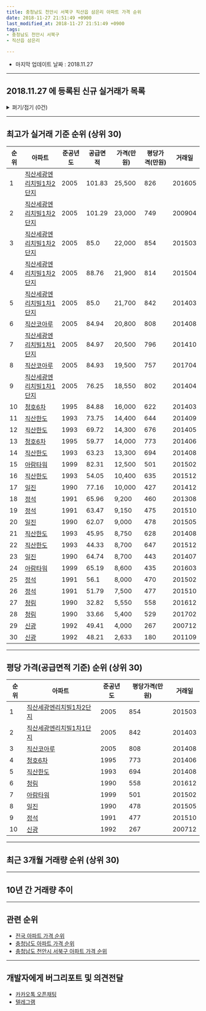 ```yaml
---
title: 충청남도 천안시 서북구 직산읍 삼은리 아파트 가격 순위
date: 2018-11-27 21:51:49 +0900
last_modified_at: 2018-11-27 21:51:49 +0900
tags:
- 충청남도 천안시 서북구
- 직산읍 삼은리

---
```


* 마지막 업데이트 날짜 : 2018.11.27

---

## 2018.11.27 에 등록된 신규 실거래가 목록

<details>
<summary>펴기/접기 (0건)</summary>
<div markdown="1">

|아파트|준공년도|공급면적|가격(만원)|평당가격(만원)|거래일|
|---|---|---|---|---|---|
|없음||||||


</div>
</details>

---

## 최고가 실거래 기준 순위 (상위 30)


|순위|아파트|준공년도|공급면적|가격(만원)|평당가격(만원)|거래일|
|---|---|---|---|---|---|---|
|1|[직산세광엔리치빌1차2단지](https://search.naver.com/search.naver?query=%EC%B6%A9%EC%B2%AD%EB%82%A8%EB%8F%84+%EC%B2%9C%EC%95%88%EC%8B%9C+%EC%84%9C%EB%B6%81%EA%B5%AC+%EC%A7%81%EC%82%B0%EC%9D%8D+%EC%82%BC%EC%9D%80%EB%A6%AC+%EC%A7%81%EC%82%B0%EC%84%B8%EA%B4%91%EC%97%94%EB%A6%AC%EC%B9%98%EB%B9%8C1%EC%B0%A82%EB%8B%A8%EC%A7%80)|2005|101.83|25,500|826|201605|
|2|[직산세광엔리치빌1차2단지](https://search.naver.com/search.naver?query=%EC%B6%A9%EC%B2%AD%EB%82%A8%EB%8F%84+%EC%B2%9C%EC%95%88%EC%8B%9C+%EC%84%9C%EB%B6%81%EA%B5%AC+%EC%A7%81%EC%82%B0%EC%9D%8D+%EC%82%BC%EC%9D%80%EB%A6%AC+%EC%A7%81%EC%82%B0%EC%84%B8%EA%B4%91%EC%97%94%EB%A6%AC%EC%B9%98%EB%B9%8C1%EC%B0%A82%EB%8B%A8%EC%A7%80)|2005|101.29|23,000|749|200904|
|3|[직산세광엔리치빌1차2단지](https://search.naver.com/search.naver?query=%EC%B6%A9%EC%B2%AD%EB%82%A8%EB%8F%84+%EC%B2%9C%EC%95%88%EC%8B%9C+%EC%84%9C%EB%B6%81%EA%B5%AC+%EC%A7%81%EC%82%B0%EC%9D%8D+%EC%82%BC%EC%9D%80%EB%A6%AC+%EC%A7%81%EC%82%B0%EC%84%B8%EA%B4%91%EC%97%94%EB%A6%AC%EC%B9%98%EB%B9%8C1%EC%B0%A82%EB%8B%A8%EC%A7%80)|2005|85.0|22,000|854|201503|
|4|[직산세광엔리치빌1차2단지](https://search.naver.com/search.naver?query=%EC%B6%A9%EC%B2%AD%EB%82%A8%EB%8F%84+%EC%B2%9C%EC%95%88%EC%8B%9C+%EC%84%9C%EB%B6%81%EA%B5%AC+%EC%A7%81%EC%82%B0%EC%9D%8D+%EC%82%BC%EC%9D%80%EB%A6%AC+%EC%A7%81%EC%82%B0%EC%84%B8%EA%B4%91%EC%97%94%EB%A6%AC%EC%B9%98%EB%B9%8C1%EC%B0%A82%EB%8B%A8%EC%A7%80)|2005|88.76|21,900|814|201504|
|5|[직산세광엔리치빌1차1단지](https://search.naver.com/search.naver?query=%EC%B6%A9%EC%B2%AD%EB%82%A8%EB%8F%84+%EC%B2%9C%EC%95%88%EC%8B%9C+%EC%84%9C%EB%B6%81%EA%B5%AC+%EC%A7%81%EC%82%B0%EC%9D%8D+%EC%82%BC%EC%9D%80%EB%A6%AC+%EC%A7%81%EC%82%B0%EC%84%B8%EA%B4%91%EC%97%94%EB%A6%AC%EC%B9%98%EB%B9%8C1%EC%B0%A81%EB%8B%A8%EC%A7%80)|2005|85.0|21,700|842|201403|
|6|[직산코아루](https://search.naver.com/search.naver?query=%EC%B6%A9%EC%B2%AD%EB%82%A8%EB%8F%84+%EC%B2%9C%EC%95%88%EC%8B%9C+%EC%84%9C%EB%B6%81%EA%B5%AC+%EC%A7%81%EC%82%B0%EC%9D%8D+%EC%82%BC%EC%9D%80%EB%A6%AC+%EC%A7%81%EC%82%B0%EC%BD%94%EC%95%84%EB%A3%A8)|2005|84.94|20,800|808|201408|
|7|[직산세광엔리치빌1차1단지](https://search.naver.com/search.naver?query=%EC%B6%A9%EC%B2%AD%EB%82%A8%EB%8F%84+%EC%B2%9C%EC%95%88%EC%8B%9C+%EC%84%9C%EB%B6%81%EA%B5%AC+%EC%A7%81%EC%82%B0%EC%9D%8D+%EC%82%BC%EC%9D%80%EB%A6%AC+%EC%A7%81%EC%82%B0%EC%84%B8%EA%B4%91%EC%97%94%EB%A6%AC%EC%B9%98%EB%B9%8C1%EC%B0%A81%EB%8B%A8%EC%A7%80)|2005|84.97|20,500|796|201410|
|8|[직산코아루](https://search.naver.com/search.naver?query=%EC%B6%A9%EC%B2%AD%EB%82%A8%EB%8F%84+%EC%B2%9C%EC%95%88%EC%8B%9C+%EC%84%9C%EB%B6%81%EA%B5%AC+%EC%A7%81%EC%82%B0%EC%9D%8D+%EC%82%BC%EC%9D%80%EB%A6%AC+%EC%A7%81%EC%82%B0%EC%BD%94%EC%95%84%EB%A3%A8)|2005|84.93|19,500|757|201704|
|9|[직산세광엔리치빌1차1단지](https://search.naver.com/search.naver?query=%EC%B6%A9%EC%B2%AD%EB%82%A8%EB%8F%84+%EC%B2%9C%EC%95%88%EC%8B%9C+%EC%84%9C%EB%B6%81%EA%B5%AC+%EC%A7%81%EC%82%B0%EC%9D%8D+%EC%82%BC%EC%9D%80%EB%A6%AC+%EC%A7%81%EC%82%B0%EC%84%B8%EA%B4%91%EC%97%94%EB%A6%AC%EC%B9%98%EB%B9%8C1%EC%B0%A81%EB%8B%A8%EC%A7%80)|2005|76.25|18,550|802|201404|
|10|[청호6차](https://search.naver.com/search.naver?query=%EC%B6%A9%EC%B2%AD%EB%82%A8%EB%8F%84+%EC%B2%9C%EC%95%88%EC%8B%9C+%EC%84%9C%EB%B6%81%EA%B5%AC+%EC%A7%81%EC%82%B0%EC%9D%8D+%EC%82%BC%EC%9D%80%EB%A6%AC+%EC%B2%AD%ED%98%B86%EC%B0%A8)|1995|84.88|16,000|622|201403|
|11|[직산한도](https://search.naver.com/search.naver?query=%EC%B6%A9%EC%B2%AD%EB%82%A8%EB%8F%84+%EC%B2%9C%EC%95%88%EC%8B%9C+%EC%84%9C%EB%B6%81%EA%B5%AC+%EC%A7%81%EC%82%B0%EC%9D%8D+%EC%82%BC%EC%9D%80%EB%A6%AC+%EC%A7%81%EC%82%B0%ED%95%9C%EB%8F%84)|1993|73.75|14,400|644|201409|
|12|[직산한도](https://search.naver.com/search.naver?query=%EC%B6%A9%EC%B2%AD%EB%82%A8%EB%8F%84+%EC%B2%9C%EC%95%88%EC%8B%9C+%EC%84%9C%EB%B6%81%EA%B5%AC+%EC%A7%81%EC%82%B0%EC%9D%8D+%EC%82%BC%EC%9D%80%EB%A6%AC+%EC%A7%81%EC%82%B0%ED%95%9C%EB%8F%84)|1993|69.72|14,300|676|201405|
|13|[청호6차](https://search.naver.com/search.naver?query=%EC%B6%A9%EC%B2%AD%EB%82%A8%EB%8F%84+%EC%B2%9C%EC%95%88%EC%8B%9C+%EC%84%9C%EB%B6%81%EA%B5%AC+%EC%A7%81%EC%82%B0%EC%9D%8D+%EC%82%BC%EC%9D%80%EB%A6%AC+%EC%B2%AD%ED%98%B86%EC%B0%A8)|1995|59.77|14,000|773|201406|
|14|[직산한도](https://search.naver.com/search.naver?query=%EC%B6%A9%EC%B2%AD%EB%82%A8%EB%8F%84+%EC%B2%9C%EC%95%88%EC%8B%9C+%EC%84%9C%EB%B6%81%EA%B5%AC+%EC%A7%81%EC%82%B0%EC%9D%8D+%EC%82%BC%EC%9D%80%EB%A6%AC+%EC%A7%81%EC%82%B0%ED%95%9C%EB%8F%84)|1993|63.23|13,300|694|201408|
|15|[아람타워](https://search.naver.com/search.naver?query=%EC%B6%A9%EC%B2%AD%EB%82%A8%EB%8F%84+%EC%B2%9C%EC%95%88%EC%8B%9C+%EC%84%9C%EB%B6%81%EA%B5%AC+%EC%A7%81%EC%82%B0%EC%9D%8D+%EC%82%BC%EC%9D%80%EB%A6%AC+%EC%95%84%EB%9E%8C%ED%83%80%EC%9B%8C)|1999|82.31|12,500|501|201502|
|16|[직산한도](https://search.naver.com/search.naver?query=%EC%B6%A9%EC%B2%AD%EB%82%A8%EB%8F%84+%EC%B2%9C%EC%95%88%EC%8B%9C+%EC%84%9C%EB%B6%81%EA%B5%AC+%EC%A7%81%EC%82%B0%EC%9D%8D+%EC%82%BC%EC%9D%80%EB%A6%AC+%EC%A7%81%EC%82%B0%ED%95%9C%EB%8F%84)|1993|54.05|10,400|635|201512|
|17|[일진](https://search.naver.com/search.naver?query=%EC%B6%A9%EC%B2%AD%EB%82%A8%EB%8F%84+%EC%B2%9C%EC%95%88%EC%8B%9C+%EC%84%9C%EB%B6%81%EA%B5%AC+%EC%A7%81%EC%82%B0%EC%9D%8D+%EC%82%BC%EC%9D%80%EB%A6%AC+%EC%9D%BC%EC%A7%84)|1990|77.16|10,000|427|201412|
|18|[정석](https://search.naver.com/search.naver?query=%EC%B6%A9%EC%B2%AD%EB%82%A8%EB%8F%84+%EC%B2%9C%EC%95%88%EC%8B%9C+%EC%84%9C%EB%B6%81%EA%B5%AC+%EC%A7%81%EC%82%B0%EC%9D%8D+%EC%82%BC%EC%9D%80%EB%A6%AC+%EC%A0%95%EC%84%9D)|1991|65.96|9,200|460|201308|
|19|[정석](https://search.naver.com/search.naver?query=%EC%B6%A9%EC%B2%AD%EB%82%A8%EB%8F%84+%EC%B2%9C%EC%95%88%EC%8B%9C+%EC%84%9C%EB%B6%81%EA%B5%AC+%EC%A7%81%EC%82%B0%EC%9D%8D+%EC%82%BC%EC%9D%80%EB%A6%AC+%EC%A0%95%EC%84%9D)|1991|63.47|9,150|475|201510|
|20|[일진](https://search.naver.com/search.naver?query=%EC%B6%A9%EC%B2%AD%EB%82%A8%EB%8F%84+%EC%B2%9C%EC%95%88%EC%8B%9C+%EC%84%9C%EB%B6%81%EA%B5%AC+%EC%A7%81%EC%82%B0%EC%9D%8D+%EC%82%BC%EC%9D%80%EB%A6%AC+%EC%9D%BC%EC%A7%84)|1990|62.07|9,000|478|201505|
|21|[직산한도](https://search.naver.com/search.naver?query=%EC%B6%A9%EC%B2%AD%EB%82%A8%EB%8F%84+%EC%B2%9C%EC%95%88%EC%8B%9C+%EC%84%9C%EB%B6%81%EA%B5%AC+%EC%A7%81%EC%82%B0%EC%9D%8D+%EC%82%BC%EC%9D%80%EB%A6%AC+%EC%A7%81%EC%82%B0%ED%95%9C%EB%8F%84)|1993|45.95|8,750|628|201408|
|22|[직산한도](https://search.naver.com/search.naver?query=%EC%B6%A9%EC%B2%AD%EB%82%A8%EB%8F%84+%EC%B2%9C%EC%95%88%EC%8B%9C+%EC%84%9C%EB%B6%81%EA%B5%AC+%EC%A7%81%EC%82%B0%EC%9D%8D+%EC%82%BC%EC%9D%80%EB%A6%AC+%EC%A7%81%EC%82%B0%ED%95%9C%EB%8F%84)|1993|44.33|8,700|647|201512|
|23|[일진](https://search.naver.com/search.naver?query=%EC%B6%A9%EC%B2%AD%EB%82%A8%EB%8F%84+%EC%B2%9C%EC%95%88%EC%8B%9C+%EC%84%9C%EB%B6%81%EA%B5%AC+%EC%A7%81%EC%82%B0%EC%9D%8D+%EC%82%BC%EC%9D%80%EB%A6%AC+%EC%9D%BC%EC%A7%84)|1990|64.74|8,700|443|201407|
|24|[아람타워](https://search.naver.com/search.naver?query=%EC%B6%A9%EC%B2%AD%EB%82%A8%EB%8F%84+%EC%B2%9C%EC%95%88%EC%8B%9C+%EC%84%9C%EB%B6%81%EA%B5%AC+%EC%A7%81%EC%82%B0%EC%9D%8D+%EC%82%BC%EC%9D%80%EB%A6%AC+%EC%95%84%EB%9E%8C%ED%83%80%EC%9B%8C)|1999|65.19|8,600|435|201603|
|25|[정석](https://search.naver.com/search.naver?query=%EC%B6%A9%EC%B2%AD%EB%82%A8%EB%8F%84+%EC%B2%9C%EC%95%88%EC%8B%9C+%EC%84%9C%EB%B6%81%EA%B5%AC+%EC%A7%81%EC%82%B0%EC%9D%8D+%EC%82%BC%EC%9D%80%EB%A6%AC+%EC%A0%95%EC%84%9D)|1991|56.1|8,000|470|201502|
|26|[정석](https://search.naver.com/search.naver?query=%EC%B6%A9%EC%B2%AD%EB%82%A8%EB%8F%84+%EC%B2%9C%EC%95%88%EC%8B%9C+%EC%84%9C%EB%B6%81%EA%B5%AC+%EC%A7%81%EC%82%B0%EC%9D%8D+%EC%82%BC%EC%9D%80%EB%A6%AC+%EC%A0%95%EC%84%9D)|1991|51.79|7,500|477|201510|
|27|[청림](https://search.naver.com/search.naver?query=%EC%B6%A9%EC%B2%AD%EB%82%A8%EB%8F%84+%EC%B2%9C%EC%95%88%EC%8B%9C+%EC%84%9C%EB%B6%81%EA%B5%AC+%EC%A7%81%EC%82%B0%EC%9D%8D+%EC%82%BC%EC%9D%80%EB%A6%AC+%EC%B2%AD%EB%A6%BC)|1990|32.82|5,550|558|201612|
|28|[청림](https://search.naver.com/search.naver?query=%EC%B6%A9%EC%B2%AD%EB%82%A8%EB%8F%84+%EC%B2%9C%EC%95%88%EC%8B%9C+%EC%84%9C%EB%B6%81%EA%B5%AC+%EC%A7%81%EC%82%B0%EC%9D%8D+%EC%82%BC%EC%9D%80%EB%A6%AC+%EC%B2%AD%EB%A6%BC)|1990|33.66|5,400|529|201702|
|29|[신광](https://search.naver.com/search.naver?query=%EC%B6%A9%EC%B2%AD%EB%82%A8%EB%8F%84+%EC%B2%9C%EC%95%88%EC%8B%9C+%EC%84%9C%EB%B6%81%EA%B5%AC+%EC%A7%81%EC%82%B0%EC%9D%8D+%EC%82%BC%EC%9D%80%EB%A6%AC+%EC%8B%A0%EA%B4%91)|1992|49.41|4,000|267|200712|
|30|[신광](https://search.naver.com/search.naver?query=%EC%B6%A9%EC%B2%AD%EB%82%A8%EB%8F%84+%EC%B2%9C%EC%95%88%EC%8B%9C+%EC%84%9C%EB%B6%81%EA%B5%AC+%EC%A7%81%EC%82%B0%EC%9D%8D+%EC%82%BC%EC%9D%80%EB%A6%AC+%EC%8B%A0%EA%B4%91)|1992|48.21|2,633|180|201109|


---

## 평당 가격(공급면적 기준) 순위 (상위 30)


|순위|아파트|준공년도|평당가격(만원)|거래일|
|---|---|---|---|---|
|1|[직산세광엔리치빌1차2단지](https://search.naver.com/search.naver?query=%EC%B6%A9%EC%B2%AD%EB%82%A8%EB%8F%84+%EC%B2%9C%EC%95%88%EC%8B%9C+%EC%84%9C%EB%B6%81%EA%B5%AC+%EC%A7%81%EC%82%B0%EC%9D%8D+%EC%82%BC%EC%9D%80%EB%A6%AC+%EC%A7%81%EC%82%B0%EC%84%B8%EA%B4%91%EC%97%94%EB%A6%AC%EC%B9%98%EB%B9%8C1%EC%B0%A82%EB%8B%A8%EC%A7%80)|2005|854|201503|
|2|[직산세광엔리치빌1차1단지](https://search.naver.com/search.naver?query=%EC%B6%A9%EC%B2%AD%EB%82%A8%EB%8F%84+%EC%B2%9C%EC%95%88%EC%8B%9C+%EC%84%9C%EB%B6%81%EA%B5%AC+%EC%A7%81%EC%82%B0%EC%9D%8D+%EC%82%BC%EC%9D%80%EB%A6%AC+%EC%A7%81%EC%82%B0%EC%84%B8%EA%B4%91%EC%97%94%EB%A6%AC%EC%B9%98%EB%B9%8C1%EC%B0%A81%EB%8B%A8%EC%A7%80)|2005|842|201403|
|3|[직산코아루](https://search.naver.com/search.naver?query=%EC%B6%A9%EC%B2%AD%EB%82%A8%EB%8F%84+%EC%B2%9C%EC%95%88%EC%8B%9C+%EC%84%9C%EB%B6%81%EA%B5%AC+%EC%A7%81%EC%82%B0%EC%9D%8D+%EC%82%BC%EC%9D%80%EB%A6%AC+%EC%A7%81%EC%82%B0%EC%BD%94%EC%95%84%EB%A3%A8)|2005|808|201408|
|4|[청호6차](https://search.naver.com/search.naver?query=%EC%B6%A9%EC%B2%AD%EB%82%A8%EB%8F%84+%EC%B2%9C%EC%95%88%EC%8B%9C+%EC%84%9C%EB%B6%81%EA%B5%AC+%EC%A7%81%EC%82%B0%EC%9D%8D+%EC%82%BC%EC%9D%80%EB%A6%AC+%EC%B2%AD%ED%98%B86%EC%B0%A8)|1995|773|201406|
|5|[직산한도](https://search.naver.com/search.naver?query=%EC%B6%A9%EC%B2%AD%EB%82%A8%EB%8F%84+%EC%B2%9C%EC%95%88%EC%8B%9C+%EC%84%9C%EB%B6%81%EA%B5%AC+%EC%A7%81%EC%82%B0%EC%9D%8D+%EC%82%BC%EC%9D%80%EB%A6%AC+%EC%A7%81%EC%82%B0%ED%95%9C%EB%8F%84)|1993|694|201408|
|6|[청림](https://search.naver.com/search.naver?query=%EC%B6%A9%EC%B2%AD%EB%82%A8%EB%8F%84+%EC%B2%9C%EC%95%88%EC%8B%9C+%EC%84%9C%EB%B6%81%EA%B5%AC+%EC%A7%81%EC%82%B0%EC%9D%8D+%EC%82%BC%EC%9D%80%EB%A6%AC+%EC%B2%AD%EB%A6%BC)|1990|558|201612|
|7|[아람타워](https://search.naver.com/search.naver?query=%EC%B6%A9%EC%B2%AD%EB%82%A8%EB%8F%84+%EC%B2%9C%EC%95%88%EC%8B%9C+%EC%84%9C%EB%B6%81%EA%B5%AC+%EC%A7%81%EC%82%B0%EC%9D%8D+%EC%82%BC%EC%9D%80%EB%A6%AC+%EC%95%84%EB%9E%8C%ED%83%80%EC%9B%8C)|1999|501|201502|
|8|[일진](https://search.naver.com/search.naver?query=%EC%B6%A9%EC%B2%AD%EB%82%A8%EB%8F%84+%EC%B2%9C%EC%95%88%EC%8B%9C+%EC%84%9C%EB%B6%81%EA%B5%AC+%EC%A7%81%EC%82%B0%EC%9D%8D+%EC%82%BC%EC%9D%80%EB%A6%AC+%EC%9D%BC%EC%A7%84)|1990|478|201505|
|9|[정석](https://search.naver.com/search.naver?query=%EC%B6%A9%EC%B2%AD%EB%82%A8%EB%8F%84+%EC%B2%9C%EC%95%88%EC%8B%9C+%EC%84%9C%EB%B6%81%EA%B5%AC+%EC%A7%81%EC%82%B0%EC%9D%8D+%EC%82%BC%EC%9D%80%EB%A6%AC+%EC%A0%95%EC%84%9D)|1991|477|201510|
|10|[신광](https://search.naver.com/search.naver?query=%EC%B6%A9%EC%B2%AD%EB%82%A8%EB%8F%84+%EC%B2%9C%EC%95%88%EC%8B%9C+%EC%84%9C%EB%B6%81%EA%B5%AC+%EC%A7%81%EC%82%B0%EC%9D%8D+%EC%82%BC%EC%9D%80%EB%A6%AC+%EC%8B%A0%EA%B4%91)|1992|267|200712|


---

## 최근 3개월 거래량 순위 (상위 30)


<div style="width:100%;">
    <canvas id="deal_count_ranking" height="65"></canvas>
</div>


<script>
new Chart(document.getElementById("deal_count_ranking"), {
    type: 'horizontalBar',
    data: {
        labels: ['직산한도', '직산코아루', '직산세광엔리치빌1차2단지', '일진', '직산세광엔리치빌1차1단지'],
        datasets: [{
            label: '실거래 수',
            data: [5, 3, 3, 2, 2],
            borderColor: "rgba(255, 0, 128, 1)",
            backgroundColor: "rgba(255, 0, 128, 0.5)",
            fill: false,
        }]
    },
    options: {
        responsive: true,
        title: {
            display: true,
            text: '최근 3개월 거래량 순위'
        },
        tooltips: {
            mode: 'index',
            intersect: false,
            callbacks: {
                title: function(tooltipItems, data) {
                    return "실거래 수:";
                },
                label: function(tooltipItem, data) {
                    return data.labels[tooltipItem.index] + ": " + tooltipItem.xLabel;
                }
            }
        },
        hover: {
            mode: 'nearest',
            intersect: true
        },
        scales: {
            xAxes: [{
                display: true,
                scaleLabel: {
                    display: true,
                    labelString: '실거래 수'
                },
                ticks: {
                    suggestedMin: 0,
                }
            }],
            yAxes: [{
                display: true,
                ticks: {
                    autoSkip: false,
                    callback: function(value, index, values) {
                        if (value.length > 10)
                            return value.substr(0, 8) + "...";
                        else
                            return value;
                    }
                },
                scaleLabel: {
                    display: false,
                }
            }]
        }
    }
});

</script>


---

## 10년 간 거래량 추이


<div style="width:100%;">
    <canvas id="deal_progress" height="300"></canvas>
</div>

<script>
new Chart(document.getElementById("deal_progress"), {
    type: 'line',
    data: {
        labels: ['200811','200812','200901','200902','200903','200904','200905','200906','200907','200908','200909','200910','200911','200912','201001','201002','201003','201004','201005','201006','201007','201008','201009','201010','201011','201012','201101','201102','201103','201104','201105','201106','201107','201108','201109','201110','201111','201112','201201','201202','201203','201204','201205','201206','201207','201208','201209','201210','201211','201212','201301','201302','201303','201304','201305','201306','201307','201308','201309','201310','201311','201312','201401','201402','201403','201404','201405','201406','201407','201408','201409','201410','201411','201412','201501','201502','201503','201504','201505','201506','201507','201508','201509','201510','201511','201512','201601','201602','201603','201604','201605','201606','201607','201608','201609','201610','201611','201612','201701','201702','201703','201704','201705','201706','201707','201708','201709','201710','201711','201712','201801','201802','201803','201804','201805','201806','201807','201808','201809','201810','201811'],
        datasets: [{
            label: '실거래 수',
            pointRadius: 1,
            data: [12, 7, 4, 17, 14, 19, 23, 16, 13, 12, 17, 20, 8, 6, 24, 9, 20, 19, 18, 8, 9, 18, 15, 14, 18, 14, 15, 13, 28, 19, 24, 22, 18, 17, 34, 26, 19, 16, 16, 19, 23, 12, 22, 18, 10, 20, 18, 31, 17, 21, 11, 13, 17, 22, 23, 23, 14, 16, 10, 25, 16, 16, 19, 17, 15, 16, 12, 14, 19, 18, 16, 11, 13, 10, 14, 16, 17, 18, 12, 16, 15, 13, 20, 19, 13, 12, 15, 3, 13, 8, 19, 15, 20, 10, 16, 13, 7, 10, 4, 5, 16, 7, 11, 4, 10, 7, 14, 4, 6, 2, 9, 7, 8, 10, 7, 6, 9, 4, 6, 5, 4],
            borderColor: "rgba(255, 201, 14, 1)",
            backgroundColor: "rgba(255, 201, 14, 0.5)",
            fill: true,
        }]
    },
    options: {
        responsive: true,
        title: {
            display: true,
            text: '10년간 거래량 추이'
        },
        tooltips: {
            mode: 'index',
            intersect: false,
        },
        hover: {
            mode: 'nearest',
            intersect: true
        },
        scales: {
            xAxes: [{
                display: true,
                scaleLabel: {
                    display: true,
                    labelString: '년/월'
                }
            }],
            yAxes: [{
                display: true,
                ticks: {
                    suggestedMin: 0,
                },
                scaleLabel: {
                    display: true,
                    labelString: '실거래 수'
                }
            }]
        }
    }
});

</script>


---

## 관련 순위

- [전국 아파트 가격 순위](https://inasie.github.io/apt-ranking/전국)
- [충청남도 아파트 가격 순위](https://inasie.github.io/apt-ranking/충청남도)
- [충청남도 천안시 서북구 아파트 가격 순위](https://inasie.github.io/apt-ranking/충청남도-천안시-서북구)


---

## 개발자에게 버그리포트 및 의견전달

- [카카오톡 오픈채팅](https://open.kakao.com/o/gLJUAP4)
- [텔레그램](https://t.me/inasie)

